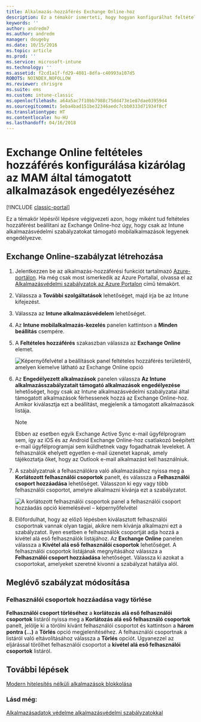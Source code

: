 ```yaml
---
title: Alkalmazás-hozzáférés Exchange Online-hoz
description: Ez a témakör ismerteti, hogy hogyan konfigurálhat feltételes hozzáférési szabályzatot MAM-alkalmazásokhoz.
keywords: ''
author: andredm7
ms.author: andredm
manager: dougeby
ms.date: 10/15/2016
ms.topic: article
ms.prod: ''
ms.service: microsoft-intune
ms.technology: ''
ms.assetid: f2cd1a1f-fd29-4081-8dfa-c40993a107d5
ROBOTS: NOINDEX,NOFOLLOW
ms.reviewer: chrisgre
ms.suite: ems
ms.custom: intune-classic
ms.openlocfilehash: a64a5ac7f10bb7988c75dd473e1e87dae03959d4
ms.sourcegitcommit: 5eba4bad151be32346aedc7cbb0333d71934f8cf
ms.translationtype: HT
ms.contentlocale: hu-HU
ms.lasthandoff: 04/16/2018
---
```

# <a name="create-an-exchange-online-conditional-access-to-only-allow-apps-supported-by-mam"></a>Exchange Online feltételes hozzáférés konfigurálása kizárólag az MAM által támogatott alkalmazások engedélyezéséhez

[!INCLUDE [classic-portal](../includes/classic-portal.md)]

Ez a témakör lépésről lépésre végigvezeti azon, hogy miként tud feltételes hozzáférést beállítani az Exchange Online-hoz úgy, hogy csak az Intune alkalmazásvédelmi szabályzatokat támogató mobilalkalmazások legyenek engedélyezve.


## <a name="create-an-exchange-online-policy"></a>Exchange Online-szabályzat létrehozása
1.  Jelentkezzen be az alkalmazás-hozzáférési funkciót tartalmazó [Azure-portálon](https://portal.azure.com). Ha még csak most ismerkedik az Azure Portallal, olvassa el az [Alkalmazásvédelmi szabályzatok az Azure Portalon](azure-portal-for-microsoft-intune-mam-policies.md) című témakört.

2.  Válassza a **További szolgáltatások** lehetőséget, majd írja be az Intune kifejezést.

3.  Válassza az **Intune alkalmazásvédelem** lehetőséget.

4.  Az **Intune mobilalkalmazás-kezelés** panelen kattintson a **Minden beállítás** csempére.

5.  A **Feltételes hozzáférés** szakaszban válassza az **Exchange Online** elemet.

    ![Képernyőfelvétel a beállítások panel feltételes hozzáférés területéről, amelyen kiemelve látható az Exchange Online opció](../media/MAM-conditional-access-1.png)

6. Az **Engedélyezett alkalmazások** panelen válassza **Az Intune alkalmazásszabályzatait támogató alkalmazások engedélyezése** lehetőséget, hogy csak az Intune alkalmazásvédelmi szabályzatai által támogatott alkalmazások férhessenek hozzá az Exchange Online-hoz. Amikor kiválasztja ezt a beállítást, megjelenik a támogatott alkalmazások listája.

    >[!NOTE]
    >Ebben az esetben egyik Exchange Active Sync e-mail ügyfélprogram sem, így az iOS és az Android Exchange Online-hoz csatlakozó beépített e-mail ügyfélprogramjai sem küldhetnek vagy fogadhatnak leveleket. A felhasználók ehelyett egyetlen e-mail üzenetet kapnak, amely tájékoztatja őket, hogy az Outlook e-mail alkalmazást kell használniuk.

7. A szabályzatnak a felhasználókra való alkalmazásához nyissa meg a **Korlátozott felhasználói csoportok** panelt, és válassza a **Felhasználói csoport hozzáadása** lehetőséget. Válasszon ki egy vagy több felhasználói csoportot, amelyre alkalmazni kívánja ezt a szabályzatot.

    ![A korlátozott felhasználói csoportok panel a felhasználói csoport hozzáadás opció kiemelésével – képernyőfelvétel](../media/mam-ca-add-user-group.png)

8. Előfordulhat, hogy az előző lépésben kiválasztott felhasználói csoportnak vannak olyan tagjai, akikre nem kívánja alkalmazni ezt a szabályzatot. Ilyen esetben e felhasználók csoportját adja hozzá a kivétel alá eső felhasználók listájához. Az **Exchange Online** panelen válassza a **Kivétel alá eső felhasználói csoportok** lehetőséget. A felhasználói csoportok listájának megnyitásához válassza a **Felhasználói csoport hozzáadása** lehetőséget. Válassza ki azokat a csoportokat, amelyeket szeretné kivonni a szabályzat hatálya alól.  

## <a name="modify-an-existing-policy"></a>Meglévő szabályzat módosítása
### <a name="add-or-delete-user-groups"></a>Felhasználói csoportok hozzáadása vagy törlése

**Felhasználói csoport törléséhez** a **korlátozás alá eső felhasználói csoportok** listáról nyissa meg a **Korlátozás alá eső felhasználó csoportok** panelt, jelölje ki a törölni kívánt felhasználói csoportot és kattintson a **három pontra (...)** a **Törlés** opció megjelenítéséhez. A felhasználói csoportnak a listáról való eltávolításához válassza a **Törlés** opciót. Ugyanezzel az eljárással törölhet felhasználói csoportot a **kivétel alá eső felhasználói csoportok** listáról.


## <a name="next-steps"></a>További lépések
[Modern hitelesítés nélküli alkalmazások blokkolása](block-apps-with-no-modern-authentication.md)
### <a name="see-also"></a>Lásd még:
[Alkalmazásadatok védelme alkalmazásvédelmi szabályzatokkal](protect-app-data-using-mobile-app-management-policies-with-microsoft-intune.md)
